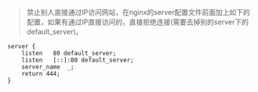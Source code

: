> 禁止别人直接通过IP访问网站，在nginx的server配置文件前面加上如下的配置，如果有通过IP直接访问的，直接拒绝连接(需要去掉别的server下的default_server)。

```
server {
    listen   80 default_server;
    listen   [::]:80 default_server;
    server_name  _;
    return 444;
}
```
